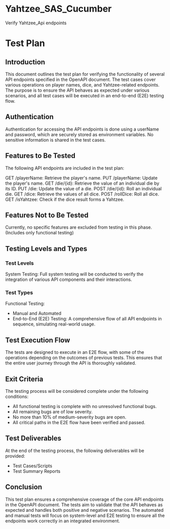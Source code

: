 # Yahtzee_SAS_Cucumber
Verify Yahtzee_Api endpoints
# Test Plan 
## Introduction
This document outlines the test plan for verifying the functionality of several API endpoints specified in the OpenAPI document. The test cases cover various operations on player names, dice, and Yahtzee-related endpoints. The purpose is to ensure the API behaves as expected under various scenarios, and all test cases will be executed in an end-to-end (E2E) testing flow.

## Authentication
Authentication for accessing the API endpoints is done using a userName and password, which are securely stored as environment variables. No sensitive information is shared in the test cases.

## Features to Be Tested
The following API endpoints are included in the test plan:

GET /playerName: Retrieve the player's name.
PUT /playerName: Update the player's name.
GET /die/{id}: Retrieve the value of an individual die by its ID.
PUT /die: Update the value of a die.
POST /die/{id}: Roll an individual die.
GET /dice: Retrieve the values of all dice.
POST /rollDice: Roll all dice.
GET /isYahtzee: Check if the dice result forms a Yahtzee.
## Features Not to Be Tested
Currently, no specific features are excluded from testing in this phase. (Includes only functional testing)

## Testing Levels and Types
### Test Levels
System Testing: Full system testing will be conducted to verify the integration of various API components and their interactions.
### Test Types
Functional Testing:
- Manual and Automated
- End-to-End (E2E) Testing: A comprehensive flow of all API endpoints in sequence, simulating real-world usage.
## Test Execution Flow
The tests are designed to execute in an E2E flow, with some of the operations depending on the outcomes of previous tests. This ensures that the entire user journey through the API is thoroughly validated.

## Exit Criteria
The testing process will be considered complete under the following conditions:

- All functional testing is complete with no unresolved functional bugs.
- All remaining bugs are of low severity.
- No more than 10% of medium-severity bugs are open.
- All critical paths in the E2E flow have been verified and passed.
## Test Deliverables
At the end of the testing process, the following deliverables will be provided:

- Test Cases/Scripts
- Test Summary Reports
## Conclusion
This test plan ensures a comprehensive coverage of the core API endpoints in the OpenAPI document. The tests aim to validate that the API behaves as expected and handles both positive and negative scenarios. The automated and manual tests will focus on system-level and E2E testing to ensure all the endpoints work correctly in an integrated environment.